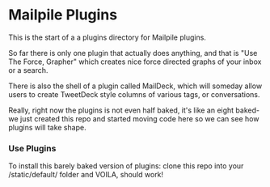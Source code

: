 Mailpile Plugins
================

This is the start of a a plugins directory for Mailpile plugins. 

So far there is only one plugin that actually does anything, and that is "Use The Force, Grapher" which creates nice force directed graphs of your inbox or a search.

There is also the shell of a plugin called MailDeck, which will someday allow users to create TweetDeck style columns of various tags, or conversations.

Really, right now the plugins is not even half baked, it's like an eight baked- we just created this repo and started moving code here so we can see how plugins will take shape.


### Use Plugins

To install this barely baked version of plugins: clone this repo into your /static/default/ folder and VOILA, should work!
